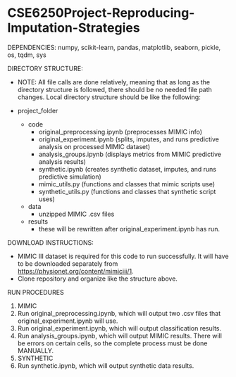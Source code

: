 # CSE6250Project-Reproducing-Imputation-Strategies

DEPENDENCIES:
numpy, scikit-learn, pandas, matplotlib, seaborn, pickle, os, tqdm, sys

DIRECTORY STRUCTURE:
- NOTE: All file calls are done relatively, meaning that as long as the directory structure is followed, there should be no needed file path changes.
Local directory structure should be like the following:

- project_folder
   - code
      - original_preprocessing.ipynb (preprocesses MIMIC info)
      - original_experiment.ipynb (splits, imputes, and runs predictive analysis on processed MIMIC dataset)
      - analysis_groups.ipynb (displays metrics from MIMIC predictive analysis results)
      - synthetic.ipynb (creates synthetic dataset, imputes, and runs predictive simulation)
      - mimic_utils.py (functions and classes that mimic scripts use)
      - synthetic_utils.py (functions and classes that synthetic script uses)
   - data
      - unzipped MIMIC .csv files
   - results
      - these will be rewritten after original_experiment.ipynb has run.

DOWNLOAD INSTRUCTIONS:
- MIMIC III dataset is required for this code to run successfully. It will have to be downloaded separately from https://physionet.org/content/mimiciii/1.
- Clone repository and organize like the structure above.

RUN PROCEDURES
1. MIMIC
  1. Run original_preprocessing.ipynb, which will output two .csv files that original_experiment.ipynb will use.
  2. Run original_experiment.ipynb, which will output classification results.
  3. Run analysis_groups.ipynb, which will output MIMIC results. There will be errors on certain cells, so the complete process must be done MANUALLY.
2. SYNTHETIC
  1. Run synthetic.ipynb, which will output synthetic data results.
